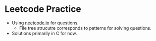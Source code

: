 # Leetcode Practice

+ Using [neetcode.io](https://neetcode.io/practice) for questions.
  + File tree strucutre corresponds to patterns for solving questions.     
+ Solutions primarily in C for now.

